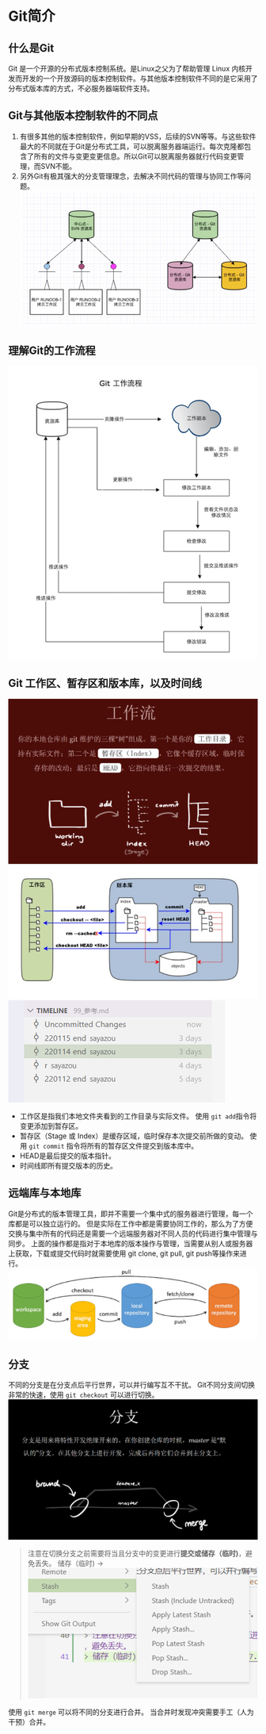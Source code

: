 # Git简介

## 什么是Git
Git 是一个开源的分布式版本控制系统。是Linux之父为了帮助管理 Linux 内核开发而开发的一个开放源码的版本控制软件。与其他版本控制软件不同的是它采用了分布式版本库的方式，不必服务器端软件支持。

## Git与其他版本控制软件的不同点
1. 有很多其他的版本控制软件，例如早期的VSS，后续的SVN等等。与这些软件最大的不同就在于Git是分布式工具，可以脱离服务器端运行。每次克隆都包含了所有的文件与变更变更信息。所以Git可以脱离服务器就行代码变更管理，而SVN不能。
2. 另外Git有极其强大的分支管理理念，去解决不同代码的管理与协同工作等问题。
![](./pic/2022-01-18-11-45-30.png)


## 理解Git的工作流程
![](./pic/2022-01-15-00-25-16.png)


## Git 工作区、暂存区和版本库，以及时间线
![](./pic/2022-01-18-13-31-59.png)
![](./pic/2022-01-18-13-38-36.png)
![](./pic/2022-01-18-14-18-44.png)
* 工作区是指我们本地文件夹看到的工作目录与实际文件。
  使用 `git add`指令将变更添加到暂存区。
* 暂存区（Stage 或 Index）是缓存区域，临时保存本次提交前所做的变动。
  使用 `git commit` 指令将所有的暂存区文件提交到版本库中。
* HEAD是最后提交的版本指针。
* 时间线即所有提交版本的历史。


## 远端库与本地库
Git是分布式的版本管理工具，即并不需要一个集中式的服务器进行管理，每一个库都是可以独立运行的。
但是实际在工作中都是需要协同工作的，那么为了方便交换与集中所有的代码还是需要一个远端服务器对不同人员的代码进行集中管理与同步。
上面的操作都是指对于本地库的版本操作与管理，当需要从别人或服务器上获取，下载或提交代码时就需要使用 git clone, git pull, git push等操作来进行。
![](./pic/2022-01-18-14-35-16.png)

## 分支
不同的分支是在分支点后平行世界，可以并行编写互不干扰。
Git不同分支间切换非常的快速，使用 `git checkout` 可以进行切换。
![](./pic/2022-01-18-14-44-04.png)

> 注意在切换分支之前需要将当且分支中的变更进行**提交或储存（临时)**，避免丢失。
> 储存（临时) -> ![](./pic/2022-01-18-15-02-23.png)

使用 `git merge` 可以将不同的分支进行合并。 当合并时发现冲突需要手工（人为干预）合并。